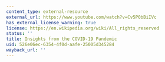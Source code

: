 ```yaml
---
content_type: external-resource
external_url: https://www.youtube.com/watch?v=Cv5P0bBiIVc
has_external_license_warning: true
license: https://en.wikipedia.org/wiki/All_rights_reserved
status: ''
title: Insights from the COVID-19 Pandemic
uid: 526e06ec-6354-4f0d-aafe-25005d345284
wayback_url: ''
---
```

